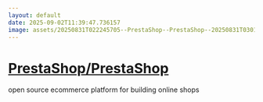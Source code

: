 ```yaml
---
layout: default
date: 2025-09-02T11:39:47.736157
image: assets/20250831T022245705--PrestaShop--PrestaShop--20250831T030103178--cropped.png
---
```


# [PrestaShop/PrestaShop](https://github.com/PrestaShop/PrestaShop)

open source ecommerce platform for building online shops
